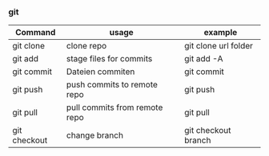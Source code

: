 ### git

| Command      | usage                                | example                  |
|--------------|--------------------------------------|--------------------------|
| git clone    | clone repo                           | git clone url folder     |
| git add      | stage files for commits              | git add -A               |
| git commit   | Dateien commiten                     | git commit               |
| git push     | push commits to remote repo          | git push                 |
| git pull     | pull commits from remote repo        | git pull                 |
| git checkout | change branch                        | git checkout branch      |
